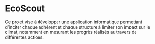 # EcoScout
Ce projet vise à développer une application informatique permettant d’inciter chaque adhérent et chaque structure à limiter son impact sur le climat, notamment en mesurant les progrès réalisés au travers de différentes actions.
